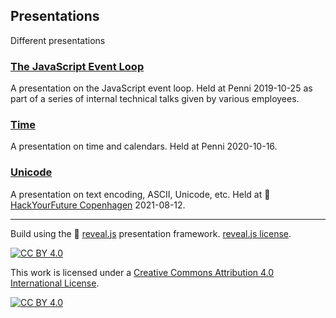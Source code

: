 ## Presentations

Different presentations

### [The JavaScript Event Loop](https://presentations.accel.dk/eventloop.html)

A presentation on the JavaScript event loop. Held at Penni 2019-10-25 as part of a series of internal technical talks given by various employees.

### [Time](https://presentations.accel.dk/time.html)

A presentation on time and calendars. Held at Penni 2020-10-16.

### [Unicode](https://presentations.accel.dk/unicode.html)

A presentation on text encoding, ASCII, Unicode, etc. Held at 🔗 [HackYourFuture Copenhagen](https://www.hackyourfuture.dk/) 2021-08-12.

---

Build using the 🔗 [reveal.js](https://revealjs.com/) presentation framework. [reveal.js license](./reveal.js-LICENSE).

[![CC BY 4.0][cc-by-shield]][cc-by]

This work is licensed under a [Creative Commons Attribution 4.0 International
License][cc-by].

[![CC BY 4.0][cc-by-image]][cc-by]

[cc-by]: http://creativecommons.org/licenses/by/4.0/
[cc-by-image]: https://i.creativecommons.org/l/by/4.0/88x31.png
[cc-by-shield]: https://img.shields.io/badge/License-CC%20BY%204.0-lightgrey.svg
